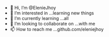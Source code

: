 - 👋 Hi, I’m @ElenieJhoy
- 👀 I’m interested in ...learning new things
- 🌱 I’m currently learning ...all 
- 💞️ I’m looking to collaborate on ...with me
- 📫 How to reach me ...github.com/eleniejhoy

<!---
ElenieJhoy/ElenieJhoy is a ✨ special ✨ repository because its `README.md` (this file) appears on your GitHub profile.
You can click the Preview link to take a look at your changes.
--->
